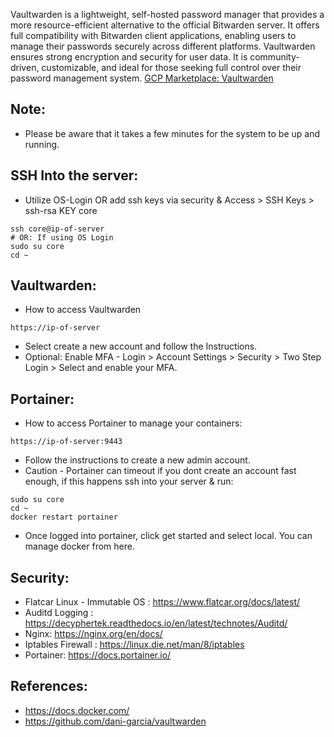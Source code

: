 Vaultwarden is a lightweight, self-hosted password manager that provides a more resource-efficient alternative 
to the official Bitwarden server. It offers full compatibility with Bitwarden client applications, enabling 
users to manage their passwords securely across different platforms. Vaultwarden ensures strong encryption 
and security for user data. It is community-driven, customizable, and ideal for those seeking full control 
over their password management system. [GCP Marketplace: Vaultwarden ](https://console.cloud.google.com/marketplace/product/server-build-415714/vaultwarden)


Note:
-------
* Please be aware that it takes a few minutes for the system to be up and running. 

SSH Into the server:
--------------------
* Utilize OS-Login OR add ssh keys via security & Access > SSH Keys > ssh-rsa KEY core
```
ssh core@ip-of-server
# OR: If using OS Login
sudo su core
cd ~
```

Vaultwarden:
------------
* How to access Vaultwarden 
```
https://ip-of-server
```
* Select create a new account and follow the Instructions.
* Optional: Enable MFA - Login > Account Settings > Security > Two Step Login > Select and enable your MFA.  

Portainer:
----------
* How to access Portainer to manage your containers:
``` 
https://ip-of-server:9443
```
* Follow the instructions to create a new admin account. 
* Caution - Portainer can timeout if you dont create an account fast enough, if this happens ssh into your server & run:
```
sudo su core
cd ~
docker restart portainer
```
* Once logged into portainer, click get started and select local. You can manage docker from here. 

Security:
---------
* Flatcar Linux - Immutable OS : https://www.flatcar.org/docs/latest/
* Auditd Logging : https://decyphertek.readthedocs.io/en/latest/technotes/Auditd/
* Nginx: https://nginx.org/en/docs/
* Iptables Firewall : https://linux.die.net/man/8/iptables
* Portainer: https://docs.portainer.io/

References:
-------------
* https://docs.docker.com/
* https://github.com/dani-garcia/vaultwarden


